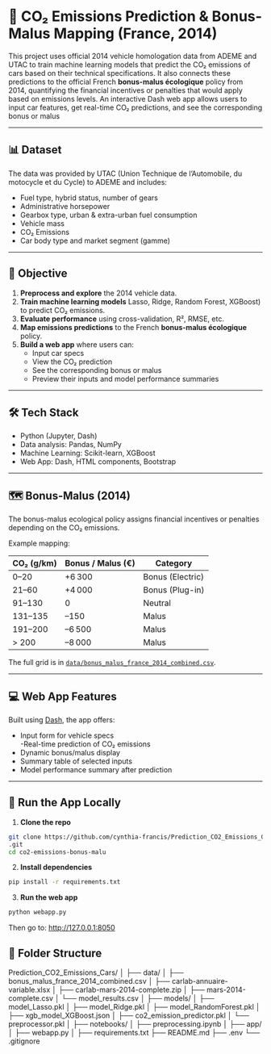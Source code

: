 # 🚗 CO₂ Emissions Prediction & Bonus-Malus Mapping (France, 2014)

This project uses official 2014 vehicle homologation data from ADEME and UTAC to train machine learning models that predict the CO₂ emissions of cars based on their technical specifications. It also connects these predictions to the official French **bonus-malus écologique** policy from 2014, quantifying the financial incentives or penalties that would apply based on emissions levels. An interactive Dash web app allows users to input car features, get real-time CO₂ predictions, and see the corresponding bonus or malus

---

## 📊 Dataset

The data was provided by UTAC (Union Technique de l’Automobile, du motocycle et du Cycle) to ADEME and includes:

- Fuel type, hybrid status, number of gears
- Administrative horsepower
- Gearbox type, urban & extra-urban fuel consumption
- Vehicle mass
- CO₂ Emissions 
- Car body type and market segment (gamme)
---

## 🧠 Objective

1. **Preprocess and explore** the 2014 vehicle data.
2. **Train machine learning models** Lasso, Ridge, Random Forest, XGBoost) to predict CO₂ emissions.
3. **Evaluate performance** using cross-validation, R², RMSE, etc.
4. **Map emissions predictions** to the French **bonus-malus écologique** policy.
5. **Build a web app** where users can:
   - Input car specs
   - View the CO₂ prediction
   - See the corresponding bonus or malus
   - Preview their inputs and model performance summaries
---

## 🛠️ Tech Stack

- Python (Jupyter, Dash)  
- Data analysis: Pandas, NumPy 
- Machine Learning: Scikit-learn, XGBoost 
- Web App: Dash, HTML components, Bootstrap

---

## 🗺️ Bonus-Malus (2014)

The bonus-malus ecological policy assigns financial incentives or penalties depending on the CO₂ emissions.

Example mapping:

| CO₂ (g/km)     | Bonus / Malus (€)    | Category             |
|----------------|----------------------|----------------------|
| 0–20           | +6 300               | Bonus (Electric)     |
| 21–60          | +4 000               | Bonus (Plug-in)      |
| 91–130         | 0                    | Neutral              |
| 131–135        | –150                 | Malus                |
| 191–200        | –6 500               | Malus                |
| > 200          | –8 000               | Malus                |

The full grid is in [`data/bonus_malus_france_2014_combined.csv`](./data/bonus_malus_france_2014_combined.csv).

---


## 💻 Web App Features

Built using [Dash](https://dash.plotly.com), the app offers:

- Input form for vehicle specs  
-Real-time prediction of CO₂ emissions  
- Dynamic bonus/malus display  
- Summary table of selected inputs  
- Model performance summary after prediction

---

  ## 🚀 Run the App Locally

1. **Clone the repo**
```bash
git clone https://github.com/cynthia-francis/Prediction_CO2_Emissions_Cars
.git
cd co2-emissions-bonus-malu
```
2. **Install dependencies**
```bash
pip install -r requirements.txt
```
3. **Run the web app**
```bash
python webapp.py
```
Then go to: http://127.0.0.1:8050


## 📁 Folder Structure

Prediction_CO2_Emissions_Cars/
│
├── data/
│   ├── bonus_malus_france_2014_combined.csv
│   ├── carlab-annuaire-variable.xlsx
│   ├── carlab-mars-2014-complete.zip
│   ├── mars-2014-complete.csv
│   └── model_results.csv
│
├── models/
│   ├── model_Lasso.pkl
│   ├── model_Ridge.pkl
│   ├── model_RandomForest.pkl
│   ├── xgb_model_XGBoost.json
│   ├── co2_emission_predictor.pkl
│   └── preprocessor.pkl
│
├── notebooks/
│   ├── preprocessing.ipynb
│
├── app/
│   ├── webapp.py
│
├── requirements.txt
├── README.md
├── .env
└── .gitignore







